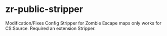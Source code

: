 # zr-public-stripper
Modification/Fixes Config Stripper for Zombie Escape maps only works for CS:Source.
Required an extension Stripper.
